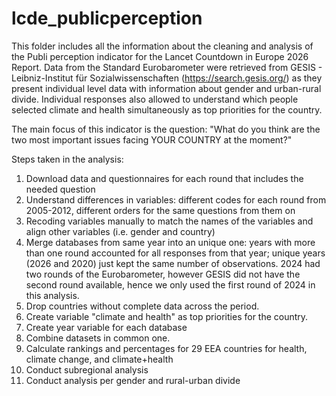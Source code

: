 # lcde_publicperception

This folder includes all the information about the cleaning and analysis of the Publi perception indicator for the Lancet Countdown in Europe 2026 Report.
Data from the Standard Eurobarometer were retrieved from GESIS - Leibniz-Institut für Sozialwissenschaften (https://search.gesis.org/) as they present individual level data with information about gender and urban-rural divide. 
Individual responses also allowed to understand which people selected climate and health simultaneously as top priorities for the country.

The main focus of this indicator is the question: "What do you think are the two most important issues facing YOUR COUNTRY at the
moment?" 

Steps taken in the analysis:
1) Download data and questionnaires for each round that includes the needed question
2) Understand differences in variables: different codes for each round from 2005-2012, different orders for the same questions from them on
3) Recoding variables manually to match the names of the variables and align other variables (i.e. gender and country)
4) Merge databases from same year into an unique one: years with more than one round accounted for all responses from that year; unique years (2026 and 2020) just kept the same number of observations. 2024 had two rounds of the Eurobarometer, however GESIS did not have the second round available, hence we only used the first round of 2024 in this analysis. 
5) Drop countries without complete data across the period.
6) Create variable "climate and health" as top priorities for the country.
7) Create year variable for each database
8) Combine datasets in common one.
9) Calculate rankings and percentages for 29 EEA countries for health, climate change, and climate+health
10) Conduct subregional analysis
11) Conduct analysis per gender and rural-urban divide
